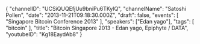 {
    "channelID": "UCSiQUQEfjUu9bniPu6TKylQ",
    "channelName": "Satoshi Pollen",
    "date": "2013-11-21T09:18:30.000Z",
    "draft": false,
    "events": [
        "Singapore Bitcoin Conference 2013"
    ],
    "speakers": ["Edan yago"],
    "tags": [
        "bitcoin"
    ],
    "title": "Bitcoin Singapore 2013 - Edan yago, Epiphyte / DATA",
    "youtubeID": "Kg18EaydAb8"
}
